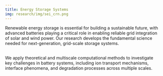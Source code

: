 ```yaml
---
title: Energy Storage Systems
img: research/img/sei_crn.png
---
```


Renewable energy storage is essential for building a sustainable future, with advanced batteries playing a critical role in enabling reliable grid integration of solar and wind power. Our research develops the fundamental science needed for next-generation, grid-scale storage systems.<br><br>

We apply theoretical and multiscale computational methods to investigate key challenges in battery systems, including ion transport mechanisms, interface phenomena, and degradation processes across multiple scales.

